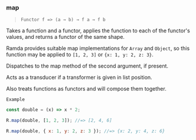 ### map

> `Functor f => (a → b) → f a → f b`

Takes a function and a functor, applies the function to each of the functor's values, and returns a functor of the same shape.

Ramda provides suitable map implementations for `Array` and `Object`, so this function may be applied to `[1, 2, 3]` or `{x: 1, y: 2, z: 3}`.

Dispatches to the map method of the second argument, if present.

Acts as a transducer if a transformer is given in list position.

Also treats functions as functors and will compose them together.

`Example`

```js
const double = (x) => x * 2;

R.map(double, [1, 2, 3]); //=> [2, 4, 6]

R.map(double, { x: 1, y: 2, z: 3 }); //=> {x: 2, y: 4, z: 6}
```

